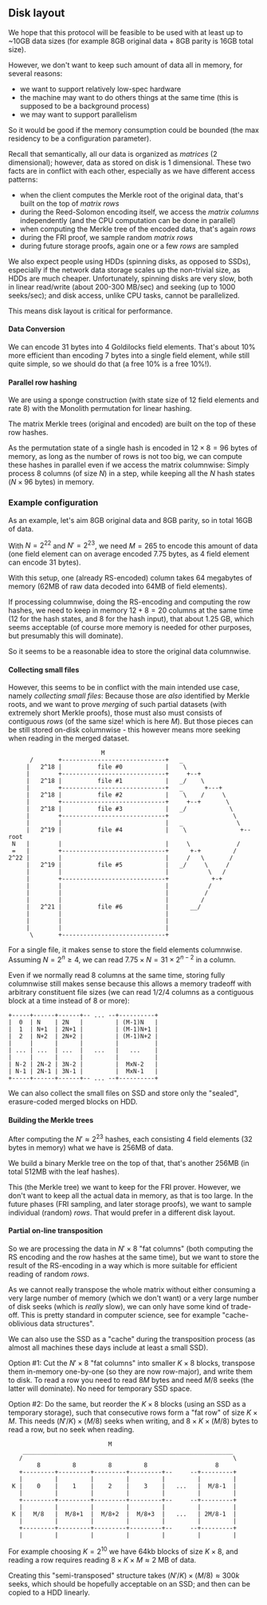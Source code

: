 Disk layout
-----------

We hope that this protocol will be feasible to be used with at least up to \~10GB data sizes (for example 8GB original data + 8GB parity is 16GB total size).

However, we don't want to keep such amount of data all in memory, for several reasons:

- we want to support relatively low-spec hardware
- the machine may want to do others things at the same time (this is supposed to be a background process)
- we may want to support parallelism

So it would be good if the memory consumption could be bounded (the max residency to be a configuration parameter).

Recall that semantically, all our data is organized as _matrices_ (2 dimensional); however, data as stored on disk is 1 dimensional. These two facts are in conflict with each other, especially as we have different access patterns:

- when the client computes the Merkle root of the original data, that's built on the top of _matrix rows_ 
- during the Reed-Solomon encoding itself, we access the _matrix columns_ independently (and the CPU computation can be done in parallel)
- when computing the Merkle tree of the encoded data, that's again _rows_
- during the FRI proof, we sample random _matrix rows_
- during future storage proofs, again one or a few _rows_ are sampled

We also expect people using HDDs (spinning disks, as opposed to SSDs), especially if the network data storage scales up the non-trivial size, as HDDs are much cheaper. Unfortunately, spinning disks are very slow, both in linear read/write (about 200-300 MB/sec) and seeking (up to 1000 seeks/sec); and disk access, unlike CPU tasks, cannot be parallelized.

This means disk layout is critical for performance.

#### Data Conversion

We can encode 31 bytes into 4 Goldilocks field elements. That's about 10% more efficient than encoding 7 bytes into a single field element, while still quite simple, so we should do that (a free 10% is a free 10%!).

#### Parallel row hashing

We are using a sponge construction (with state size of 12 field elements and rate 8) with the Monolith permutation for linear hashing.

The matrix Merkle trees (original and encoded) are built on the top of these row hashes.

As the permutation state of a single hash is encoded in $12\times 8 = 96$ bytes of memory, as long as the number of rows is not too big, we can compute these hashes in parallel even if we access the matrix columnwise: Simply process 8 columns (of size $N$) in a step, while keeping all the $N$ hash states ($N\times 96$ bytes) in memory.

### Example configuration

As an example, let's aim 8GB original data and 8GB parity, so in total 16GB of data.

With $N=2^{22}$ and $N'=2^{23}$, we need $M=265$ to encode this amount of data (one field element can on average encoded 7.75 bytes, as 4 field element can encode 31 bytes).

With this setup, one (already RS-encoded) column takes 64 megabytes of memory (62MB of raw data decoded into 64MB of field elements).

If processing columnwise, doing the RS-encoding and computing the row hashes, we need to keep in memory $12+8 = 20$ columns at the same time (12 for the hash states, and 8 for the hash input), that about 1.25 GB, which seems acceptable (of course more memory is needed for other purposes, but presumably this will dominate).

So it seems to be a reasonable idea to store the original data columnwise. 

#### Collecting small files

However, this seems to be in conflict with the main intended use case, namely _collecting small files_: Because those are _also_ identified by Merkle roots, and we want to prove _merging_ of such partial datasets (with extremely short Merkle proofs), those must also must consists of contiguous _rows_ (of the same size! which is here $M$). But those pieces can be still stored on-disk columnwise - this however means more seeking when reading in the merged dataset.

                              M
          /       +-----------------------------+   _
         |   2^18 |          file #0            |    \
         |        +-----------------------------+     +--+
         |   2^18 |          file #1            |   _/    \
         |        +-----------------------------+   _      +---+
         |   2^18 |          file #2            |    \    /     \
         |        +-----------------------------+     +--+       \
         |   2^18 |          file #3            |   _/            \
         |        +-----------------------------+                  \
         |        |                             |   _               \
         |   2^19 |          file #4            |    \               +-- root
     N   |        |                             |     \             /
     =   |        +-----------------------------+      +-+         /
    2^22 |        |                             |     /   \       /
         |   2^19 |          file #5            |   _/     \     /
         |        |                             |           \   /
         |        +-----------------------------+            +-+
         |        |                             |           /
         |        |                             |          /
         |        |                             |         /
         |   2^21 |          file #6            |      __/
         |        |                             |
         |        |                             |
         |        |                             |
          \       +-----------------------------+
          
For a single file, it makes sense to store the field elements columnwise. Assuming $N=2^n \ge 4$, we can read $7.75\times N = 31\times 2^{n-2}$ in a column.

Even if we normally read 8 columns at the same time, storing fully columnwise still makes sense because this allows a memory tradeoff with arbitrary constituent file sizes (we can read 1/2/4 columns as a contiguous block at a time instead of 8 or more):

    +-----+------+------+-- ... --+----------+
    |  0  | N    | 2N   |         | (M-1)N   |
    |  1  | N+1  | 2N+1 |         | (M-1)N+1 |
    |  2  | N+2  | 2N+2 |         | (M-1)N+2 |
    |     |      |      |         |          |
    | ... | ...  | ...  |   ...   |   ...    |
    |     |      |      |         |          |
    | N-2 | 2N-2 | 3N-2 |         |  MxN-2   |
    | N-1 | 2N-1 | 3N-1 |         |  MxN-1   |
    +-----+------+------+-- ... --+----------+
    
We can also collect the small files on SSD and store only the "sealed", erasure-coded merged blocks on HDD.

#### Building the Merkle trees

After computing the $N'\approx 2^{23}$ hashes, each consisting 4 field elements (32 bytes in memory) what we have is 256MB of data.

We build a binary Merkle tree on the top of that, that's another 256MB (in total 512MB with the leaf hashes).

This (the Merkle tree) we want to keep for the FRI prover. However, we don't want to keep all the actual data in memory, as that is too large. In the future phases (FRI sampling, and later storage proofs), we want to sample individual (random) _rows_. That would prefer in a different disk layout.

#### Partial on-line transposition

So we are processing the data in $N' \times 8$ "fat columns" (both computing the RS encoding and the row hashes at the same time), but we want to store the result of the RS-encoding in a way which is more suitable for efficient reading of random _rows_.

As we cannot really transpose the whole matrix without either consuming a very large number of memory (which we don't want) or a very large number of disk seeks (which is _really_ slow), we can only have some kind of trade-off. This is pretty standard in computer science, see for example "cache-oblivious data structures".

We can also use the SSD as a "cache" during the transposition process (as almost all machines these days include at least a small SSD).

Option #1: Cut the $N'\times 8$ "fat columns" into smaller $K\times 8$ blocks, transpose them in-memory one-by-one (so they are now row-major), and write them to disk. To read a row you need to read $8M$ bytes and need $M/8$ seeks (the latter will dominate). No need for temporary SSD space.

Option #2: Do the same, but reorder the $K\times 8$ blocks (using an SSD as a temporary storage), such that consecutive rows form a "fat row" of size $K\times M$. This needs $(N'/K)\times(M/8)$ seeks when writing, and $8\times K\times (M/8)$ bytes to read a row, but no seek when reading.

                                M
        ___________________________________________________________
       /                                                           \
            8         8         8         8                   8
       +---------+---------+---------+---------+--     --+---------+
       |         |         |         |         |         |         |
     K |    0    |    1    |    2    |    3    |   ...   |  M/8-1  |
       |         |         |         |         |         |         |
       +---------+---------+---------+---------+--     --+---------+
       |         |         |         |         |         |         | 
     K |   M/8   |  M/8+1  |  M/8+2  |  M/8+3  |   ...   | 2M/8-1  |
       |         |         |         |         |         |         | 
       +---------+---------+---------+---------+--     --+---------+
       |         |         |         |         |         |         |     
    

For example choosing $K=2^10$ we have 64kb blocks of size $K\times 8$, and reading a row requires reading $8\times K\times M \approx 2\textrm{ MB}$ of data.

Creating this "semi-transposed" structure takes $(N'/K)\times(M/8)\approx 300k$ seeks, which should be hopefully acceptable on an SSD; and then can be copied to a HDD linearly.

